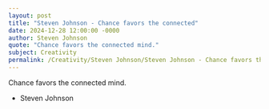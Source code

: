 ```yaml
---
layout: post
title: "Steven Johnson - Chance favors the connected"
date: 2024-12-28 12:00:00 -0000
author: Steven Johnson
quote: "Chance favors the connected mind."
subject: Creativity
permalink: /Creativity/Steven Johnson/Steven Johnson - Chance favors the connected
---
```


Chance favors the connected mind.

- Steven Johnson
